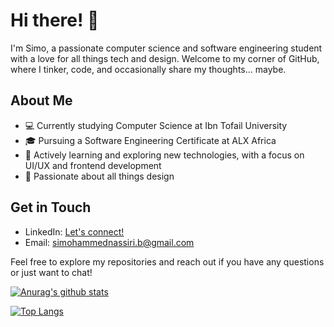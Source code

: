 # Hi there! 👋

I'm Simo, a passionate computer science and software engineering student with a love for all things tech and design. Welcome to my corner of GitHub, where I tinker, code, and occasionally share my thoughts... maybe.

## About Me
- 💻 Currently studying Computer Science at Ibn Tofail University
- 🎓 Pursuing a Software Engineering Certificate at ALX Africa
- 🌱 Actively learning and exploring new technologies, with a focus on UI/UX and frontend development
- 🎨 Passionate about all things design

## Get in Touch
- LinkedIn: [Let's connect!](https://www.linkedin.com/in/simonassiri)
- Email: [simohammednassiri.b@gmail.com](simohammednassiri.b@gmail.com)

Feel free to explore my repositories and reach out if you have any questions or just want to chat!

[![Anurag's github stats](https://github-readme-stats.vercel.app/api?username=puncharm255)](https://github.com/anuraghazra/github-readme-stats)

[![Top Langs](https://github-readme-stats.vercel.app/api/top-langs/?username=puncharm255&layout=compact)](https://github.com/anuraghazra/github-readme-stats)
